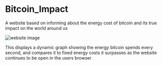 # Bitcoin_Impact
A website based on informing about the energy cost of bitcoin and its true impact on the world around us

![website image](https://github.com/AidenPeacock/Bitcoin_Impact/assets/112777530/89fa0dbd-17c9-445b-aa24-3359aa8251ae)

This displays a dynamic graph showing the energy bitcoin spends every second, and compares it to fixed energy costs it surpasses as the website continues to be open in the users browser
